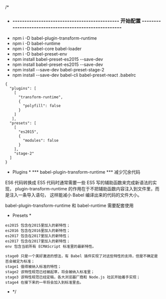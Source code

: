 
/*
* ###  ---------------------------------------------         开始配置       ------------------------------------------------------

- npm i -D babel-plugin-transform-runtime
- npm i -D babel-runtime
- npm i -D babel-core babel-loader
- npm i -D babel-preset-env
- npm install babel-preset-es2015 --save-dev
- npm install babel-preset-es2015 --save-dev
- npm install --save-dev babel-preset-stage-2
- npm install --save-dev babel-cli babel-preset-react
.babelrc
```
{
  "plugins": [
    [
      "transform-runtime",
      {
        "polyfill": false
      }
    ]
   ],
  "presets": [
    [
      "es2015",
      {
        "modules": false
      }
    ],
    "stage-2"
  ]
}
```



* Plugins *
*** babel-plugin-transform-runtime ***
减少冗余代码

ES6 代码转换成 ES5 代码时通常需要一些 ES5 写的辅助函数来完成新语法的实现， plugin-transform-runtime 的作用在于不把辅助函数内容注入到文件里，而是注入一条导入语句， 这样能减小 Babel 编译出来的代码的文件大小。

babel-plugin-transform-runtime 和 babel-runtime 需要配套使用


* Presets *

```
es2015 包含在2015里加入的新特性；
es2016 包含在2016里加入的新特性；
es2017 包含在2017里加入的新特性；
es2017 包含在2017里加入的新特性；
env 包含当前所有 ECMAScript 标准里的最新特性。
```

```
stage0 只是一个美好激进的想法，有 Babel 插件实现了对这些特性的支持，但是不确定是否会被定为标准；
stage1 值得被纳入标准的特性；
stage2 该特性规范已经被起草，将会被纳入标准里；
stage3 该特性规范已经定稿，各大浏览器厂商和 Node.js 社区开始着手实现；
stage4 在接下来的一年将会加入到标准里去。
```


* */








